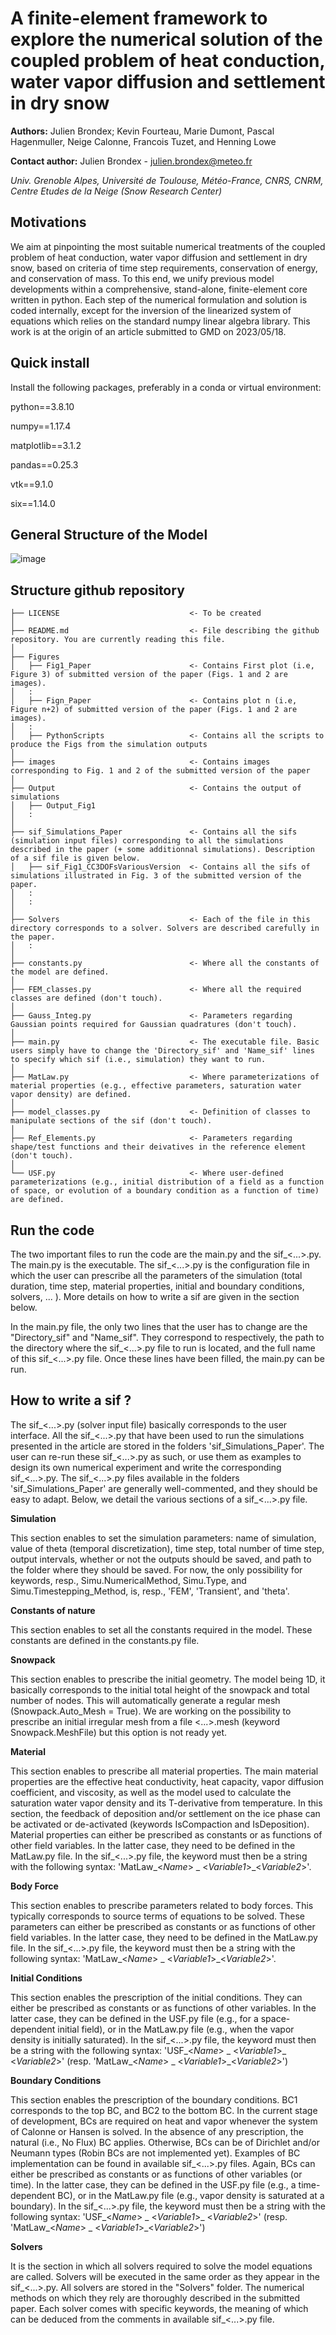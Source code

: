 # A finite-element framework to explore the numerical solution of the coupled problem of heat conduction, water vapor diffusion and settlement in dry snow

**Authors:** Julien Brondex; Kevin Fourteau, Marie Dumont, Pascal Hagenmuller, Neige Calonne, Francois Tuzet, and Henning Lowe

**Contact author:** Julien Brondex - julien.brondex@meteo.fr 

*Univ. Grenoble Alpes, Université de Toulouse, Météo-France, CNRS, CNRM, Centre Etudes de la Neige (Snow Research Center)*

## Motivations

We aim at pinpointing the most suitable numerical treatments of the coupled problem of heat conduction, water vapor diffusion and settlement in dry snow,
based on criteria of time step requirements, conservation of energy, and conservation of mass. 
To this end, we unify previous model developments within a comprehensive, stand-alone, finite-element core written in python. 
Each step of the numerical formulation and solution is coded internally, except for the inversion of the linearized system of equations 
which relies on the standard numpy linear algebra library. This work is at the origin of an article submitted to GMD on 2023/05/18. 

## Quick install

Install the following packages, preferably in a conda or virtual environment:

python==3.8.10

numpy==1.17.4

matplotlib==3.1.2

pandas==0.25.3

vtk==9.1.0

six==1.14.0

## General Structure of the Model
![image](/images/Architecture_solvers.png)


## Structure github repository

```
├── LICENSE                             <- To be created
│
├── README.md                           <- File describing the github repository. You are currently reading this file.
│
├── Figures                            
│   ├── Fig1_Paper                      <- Contains First plot (i.e, Figure 3) of submitted version of the paper (Figs. 1 and 2 are images).
│   :    
│   ├── Fign_Paper                      <- Contains plot n (i.e, Figure n+2) of submitted version of the paper (Figs. 1 and 2 are images).               
│   :                                                
│   ├── PythonScripts                   <- Contains all the scripts to produce the Figs from the simulation outputs
│
├── images                              <- Contains images corresponding to Fig. 1 and 2 of the submitted version of the paper
│
├── Output                              <- Contains the output of simulations               
│   ├── Output_Fig1                  
│   :                                
│                                    
├── sif_Simulations_Paper               <- Contains all the sifs (simulation input files) corresponding to all the simulations described in the paper (+ some additionnal simulations). Description of a sif file is given below. 
│   ├── sif_Fig1_CC3DOFsVariousVersion  <- Contains all the sifs of simulations illustrated in Fig. 3 of the submitted version of the paper. 
│   :                           
│   :                           
│
├── Solvers                             <- Each of the file in this directory corresponds to a solver. Solvers are described carefully in the paper.
│   :                          
│
├── constants.py                        <- Where all the constants of the model are defined.
│
├── FEM_classes.py                      <- Where all the required classes are defined (don't touch).
│
├── Gauss_Integ.py                      <- Parameters regarding Gaussian points required for Gaussian quadratures (don't touch).
│
├── main.py                             <- The executable file. Basic users simply have to change the 'Directory_sif' and 'Name_sif' lines to specify which sif (i.e., simulation) they want to run.
│
├── MatLaw.py                           <- Where parameterizations of material properties (e.g., effective parameters, saturation water vapor density) are defined.                   
│
├── model_classes.py                    <- Definition of classes to manipulate sections of the sif (don't touch).
│
├── Ref_Elements.py                     <- Parameters regarding shape/test functions and their deivatives in the reference element (don't touch).
│
└── USF.py                              <- Where user-defined parameterizations (e.g., initial distribution of a field as a function of space, or evolution of a boundary condition as a function of time) are defined.
```
## Run the code

The two important files to run the code are the main.py and the sif_<...>.py.
The main.py is the executable. The sif_<...>.py is the configuration file in
which the user can prescribe all the parameters of the simulation 
(total duration, time step, material properties, initial and boundary conditions, solvers, ... ).
More details on how to write a sif are given in the section below.

In the main.py file, the only two lines that the user has to change are the "Directory_sif" and "Name_sif".
They correspond to respectively, the path to the directory where the sif_<...>.py file to run is located, and the full
name of this sif_<...>.py file. Once these lines have been filled, the main.py can be run.

## How to write a sif ?
The sif_<...>.py (solver input file) basically corresponds to the user interface. All the sif_<...>.py that have been used 
to run the simulations presented in the article are stored in the folders 'sif_Simulations_Paper'. 
The user can re-run these sif_<...>.py as such, or use them as examples to design its own numerical experiment and
write the corresponding sif_<...>.py. The sif_<...>.py files available in the folders 'sif_Simulations_Paper' are generally well-commented,
and they should be easy to adapt. Below, we detail the various sections of a sif_<...>.py file.

**Simulation**

This section enables to set the simulation parameters: name of simulation, value of theta (temporal discretization),
time step, total number of time step, output intervals, whether or not the outputs should be saved, and path to the folder where they should be saved.
For now, the only possibility for keywords, resp., Simu.NumericalMethod, Simu.Type, and Simu.Timestepping_Method, is, resp., 'FEM', 'Transient', and
'theta'.

**Constants of nature**

This section enables to set all the constants required in the model. These constants are defined in the constants.py file.

**Snowpack**

This section enables to prescribe the initial geometry. The model being 1D, it basically corresponds
to the initial total height of the snowpack and total number of nodes. This will automatically generate a regular mesh (Snowpack.Auto_Mesh = True). 
We are working on the possibility to prescribe an initial irregular mesh from a file <...>.mesh
(keyword Snowpack.MeshFile) but this option is not ready yet.

**Material**

This section enables to prescribe all material properties. The main material properties are the
effective heat conductivity, heat capacity, vapor diffusion coefficient, and viscosity, as well as the model used
to calculate the saturation water vapor density and its T-derivative from temperature. In this section, the feedback
of deposition and/or settlement on the ice phase can be activated or de-activated (keywords IsCompaction and IsDeposition). Material properties can either be prescribed as constants
or as functions of other field variables. In the latter case, they need to be defined in the MatLaw.py file. In the sif_<...>.py file, 
the keyword must then be a string with the following syntax: 'MatLaw_<_Name_> _ <_Variable1_>_<_Variable2_>'.

**Body Force**

This section enables to prescribe parameters related to body forces. This typically corresponds to source terms
of equations to be solved. These parameters can either be prescribed as constants or as functions of other
field variables. In the latter case, they need to be defined in the MatLaw.py file. In the sif_<...>.py file, 
the keyword must then be a string with the following syntax: 'MatLaw_<_Name_> _ <_Variable1_>_<_Variable2_>'.

**Initial Conditions**

This section enables the prescription of the initial conditions. They can either be prescribed as constants or
as functions of other variables. In the latter case, they can be defined in the USF.py file (e.g., for a space-dependent initial field),
or in the MatLaw.py file (e.g., when the vapor density is initially saturated). In the sif_<...>.py file, 
the keyword must then be a string with the following syntax: 'USF_<_Name_> _ <_Variable1_>_ <_Variable2_>' (resp. 'MatLaw_<_Name_> _ <_Variable1_>_<_Variable2_>')

**Boundary Conditions**

This section enables the prescription of the boundary conditions. BC1 corresponds to the top BC, and BC2 to the bottom BC. In the current stage of development, 
BCs are required on heat and vapor whenever the system of Calonne or Hansen is solved. In the absence of any prescription, the natural (i.e., No Flux)
BC applies. Otherwise, BCs can be of Dirichlet and/or Neumann types (Robin BCs are not implemented yet). Examples of BC implementation can be found in available
sif_<...>.py files. Again, BCs can either be prescribed as constants or as functions of other variables (or time). In the latter case, they can be defined in the USF.py file (e.g., a time-dependent BC),
or in the MatLaw.py file (e.g., vapor density is saturated at a boundary). In the sif_<...>.py file, the keyword must then be a string with the following syntax: 'USF_<_Name_> _ <_Variable1_>_ <_Variable2_>' (resp. 'MatLaw_<_Name_> _ <_Variable1_>_<_Variable2_>')

**Solvers**

It is the section in which all solvers required to solve the model equations are called. Solvers will be
executed in the same order as they appear in the sif_<...>.py. All solvers are stored in the "Solvers" folder.
The numerical methods on which they rely are thoroughly described in the submitted paper. Each solver 
comes with specific keywords, the meaning of which can be deduced from the comments in available sif_<...>.py file.  